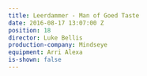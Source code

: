 ```yaml
---
title: Leerdammer - Man of Goed Taste
date: 2016-08-17 13:07:00 Z
position: 18
director: Luke Bellis
production-company: Mindseye
equipment: Arri Alexa
is-shown: false
---
```


